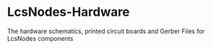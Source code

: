 # LcsNodes-Hardware
The hardware schematics, printed circuit boards and Gerber Files for LcsNodes components

